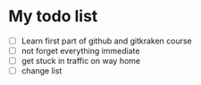# My todo list 

- [ ] Learn first part of github and gitkraken course
- [ ] not forget everything immediate
- [ ] get stuck in traffic on way home 
- [ ] change list 